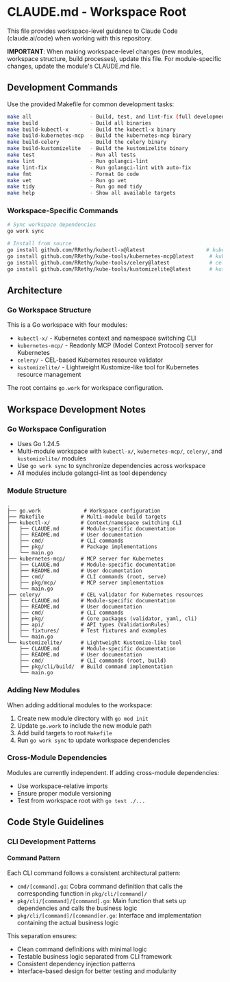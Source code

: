 # CLAUDE.md - Workspace Root

This file provides workspace-level guidance to Claude Code (claude.ai/code) when working with this repository.

**IMPORTANT**: When making workspace-level changes (new modules, workspace structure, build processes), update this file. For module-specific changes, update the module's CLAUDE.md file.

## Development Commands

Use the provided Makefile for common development tasks:
```bash
make all                   - Build, test, and lint-fix (full development cycle)
make build                 - Build all binaries
make build-kubectl-x       - Build the kubectl-x binary
make build-kubernetes-mcp  - Build the kubernetes-mcp binary
make build-celery          - Build the celery binary
make build-kustomizelite   - Build the kustomizelite binary
make test                  - Run all tests
make lint                  - Run golangci-lint
make lint-fix              - Run golangci-lint with auto-fix
make fmt                   - Format Go code
make vet                   - Run go vet
make tidy                  - Run go mod tidy
make help                  - Show all available targets
```

### Workspace-Specific Commands
```bash
# Sync workspace dependencies
go work sync

# Install from source
go install github.com/RRethy/kubectl-x@latest                    # kubectl-x CLI
go install github.com/RRethy/kube-tools/kubernetes-mcp@latest     # kubernetes-mcp CLI
go install github.com/RRethy/kube-tools/celery@latest             # celery CLI
go install github.com/RRethy/kube-tools/kustomizelite@latest      # kustomizelite CLI
```

## Architecture

### Go Workspace Structure
This is a Go workspace with four modules:
- `kubectl-x/` - Kubernetes context and namespace switching CLI
- `kubernetes-mcp/` - Readonly MCP (Model Context Protocol) server for Kubernetes
- `celery/` - CEL-based Kubernetes resource validator
- `kustomizelite/` - Lightweight Kustomize-like tool for Kubernetes resource management

The root contains `go.work` for workspace configuration.

## Workspace Development Notes

### Go Workspace Configuration
- Uses Go 1.24.5
- Multi-module workspace with `kubectl-x/`, `kubernetes-mcp/`, `celery/`, and `kustomizelite/` modules
- Use `go work sync` to synchronize dependencies across workspace
- All modules include golangci-lint as tool dependency

### Module Structure
```
.
├── go.work              # Workspace configuration
├── Makefile            # Multi-module build targets
├── kubectl-x/          # Context/namespace switching CLI
│   ├── CLAUDE.md       # Module-specific documentation
│   ├── README.md       # User documentation
│   ├── cmd/            # CLI commands
│   ├── pkg/            # Package implementations
│   └── main.go
├── kubernetes-mcp/     # MCP server for Kubernetes
│   ├── CLAUDE.md       # Module-specific documentation
│   ├── README.md       # User documentation
│   ├── cmd/            # CLI commands (root, serve)
│   ├── pkg/mcp/        # MCP server implementation
│   └── main.go
├── celery/             # CEL validator for Kubernetes resources
│   ├── CLAUDE.md       # Module-specific documentation
│   ├── README.md       # User documentation
│   ├── cmd/            # CLI commands
│   ├── pkg/            # Core packages (validator, yaml, cli)
│   ├── api/            # API types (ValidationRules)
│   ├── fixtures/       # Test fixtures and examples
│   └── main.go
└── kustomizelite/      # Lightweight Kustomize-like tool
    ├── CLAUDE.md       # Module-specific documentation
    ├── README.md       # User documentation
    ├── cmd/            # CLI commands (root, build)
    ├── pkg/cli/build/  # Build command implementation
    └── main.go
```

### Adding New Modules
When adding additional modules to the workspace:
1. Create new module directory with `go mod init`
2. Update `go.work` to include the new module path
3. Add build targets to root `Makefile`
4. Run `go work sync` to update workspace dependencies

### Cross-Module Dependencies
Modules are currently independent. If adding cross-module dependencies:
- Use workspace-relative imports
- Ensure proper module versioning
- Test from workspace root with `go test ./...`

## Code Style Guidelines

### CLI Development Patterns

#### Command Pattern
Each CLI command follows a consistent architectural pattern:
- `cmd/[command].go`: Cobra command definition that calls the corresponding function in `pkg/cli/[command]/`
- `pkg/cli/[command]/[command].go`: Main function that sets up dependencies and calls the business logic
- `pkg/cli/[command]/[command]er.go`: Interface and implementation containing the actual business logic

This separation ensures:
- Clean command definitions with minimal logic
- Testable business logic separated from CLI framework
- Consistent dependency injection patterns
- Interface-based design for better testing and modularity
